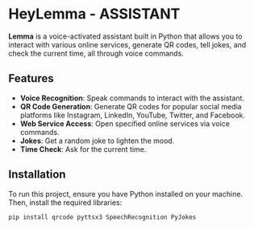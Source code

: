 # HeyLemma - ASSISTANT

**Lemma** is a voice-activated assistant built in Python that allows you to interact with various online services, generate QR codes, tell jokes, and check the current time, all through voice commands.

## Features

- **Voice Recognition**: Speak commands to interact with the assistant.
- **QR Code Generation**: Generate QR codes for popular social media platforms like Instagram, LinkedIn, YouTube, Twitter, and Facebook.
- **Web Service Access**: Open specified online services via voice commands.
- **Jokes**: Get a random joke to lighten the mood.
- **Time Check**: Ask for the current time.

## Installation

To run this project, ensure you have Python installed on your machine. Then, install the required libraries:

```bash
pip install qrcode pyttsx3 SpeechRecognition PyJokes
